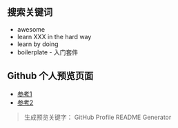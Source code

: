
## 搜索关键词

- awesome
- learn XXX in the hard way 
- learn by doing
- boilerplate - 入门套件

## Github 个人预览页面

- [参考1](https://github.com/maurodesouza/profile-readme-generator)
- [参考2](https://gprm.itsvg.in/)

> 生成预览关键字：
> GitHub Profile README Generator